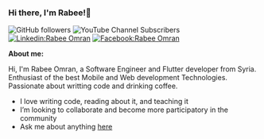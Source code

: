 ### Hi there, I'm Rabee!👋

![GitHub followers](https://img.shields.io/github/followers/Rabee-Omran?label=Follow&style=social)  ![YouTube Channel Subscribers](https://img.shields.io/youtube/channel/subscribers/UC6Fkc7Ex00c4hki-MsjbpBQ?label=Rabee%20Omran&style=social)
[![Linkedin:Rabee Omran](https://img.shields.io/badge/Rabee_Omran-blue?style=flat-square&logo=Linkedin&logoColor=white&link=https://www.linkedin.com/in/rabeeomran/)](https://www.linkedin.com/in/rabeeomran/)  [![Facebook:Rabee Omran](https://img.shields.io/badge/Rabee_Omran-blue?style=flat-square&logo=Facebook&logoColor=white&color=blue&link=https://www.facebook.com/RabeeOmran2/)](https://www.facebook.com/RabeeOmran2/)  


**About me:** 

Hi, I'm Rabee Omran, a Software Engineer and Flutter developer from Syria. Enthusiast of the best Mobile and Web development Technologies. Passionate about writting code and drinking coffee.

-  I love writing code, reading about it, and teaching it
-  I’m looking to collaborate and become more participatory in the community
-  Ask me about anything [here](https://github.com/Rabee-Omran/Rabee-Omran/issues)


